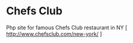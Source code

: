 
Chefs Club
==========

Php site for famous Chefs Club restaurant in NY [ http://www.chefsclub.com/new-york/ ]

